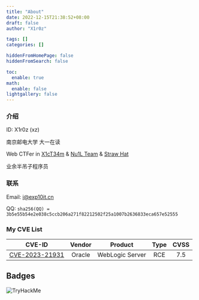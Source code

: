 ```yaml
---
title: "About"
date: 2022-12-15T21:38:52+08:00
draft: false
author: "X1r0z"

tags: []
categories: []

hiddenFromHomePage: false
hiddenFromSearch: false

toc:
  enable: true
math:
  enable: false
lightgallery: false
---
```


### 介绍

ID: X1r0z (xz)

南京邮电大学 大一在读

Web CTFer in [X1cT34m](https://ctf.njupt.edu.cn/) & [Nu1L Team](https://www.nu1l.com/) & [Straw Hat](https://strawhat.team/)

业余半吊子程序员

### 联系

Email: [i@exp10it.cn](mailto:i@exp10it.cn)

QQ: `sha256(QQ) = 3b5e55b54e2e038c5ccb206a271f82212502f25a1007b2636833eca657e52555`

### My CVE List

| CVE-ID | Vendor | Product | Type | CVSS |
| :----: | :----: | :----: | :----: | :----: |
| [CVE-2023-21931](https://www.oracle.com/security-alerts/cpuapr2023.html) | Oracle | WebLogic Server | RCE | 7.5 |

## Badges

<img src="https://tryhackme-badges.s3.amazonaws.com/X1r0z.png" alt="TryHackMe">